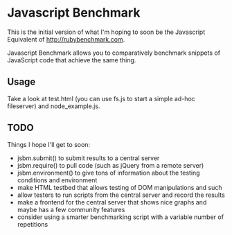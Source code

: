 Javascript Benchmark
=========================================================================================
This is the initial version of what I'm hoping to soon be the Javascript Equivalent of http://rubybenchmark.com.

Javascript Benchmark allows you to comparatively benchmark snippets of JavaScript code that achieve the same thing.

Usage
-----------------------------------------------------------------------------------------------------
Take a look at test.html (you can use fs.js to start a simple ad-hoc fileserver) and node_example.js.

TODO
-----------------------------------------------------------------------------------------------------
Things I hope I'll get to soon:

 * jsbm.submit() to submit results to a central server
 * jsbm.require() to pull code (such as jQuery from a remote server)
 * jsbm.environment() to give tons of information about the testing conditions and environment
 * make HTML testbed that allows testing of DOM manipulations and such
 * allow testers to run scripts from the central server and record the results
 * make a frontend for the central server that shows nice graphs and maybe has a few community features
 * consider using a smarter benchmarking script with a variable number of repetitions
